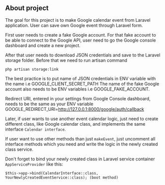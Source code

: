 

## About project

The goal for this project is to make Google calendar event from Laravel application.
User can save own Google event through Laravel form. 

First user needs to create a fake Google account.
For that fake account to be able to connect to the Google API, user need to go the Google console dashboard and create a new project.

After that user needs to download JSON credentials and save to the Laravel storage folder. Before that we need to run artisan command 
```
php artisan storage:link
```
The best practice is to put name of JSON credentials in ENV variable with the name i.e GOOGLE_CLIENT_SECRET_PATH
The name of the fake Google account also needs to be ENV variables i.e GOOGLE_FAKE_ACCOUNT. 

Redirect URI, entered in your settings from Google Console dashboard, needs to be the same as your ENV variable GOOGLE_REDIRECT_URI=http://127.0.0.1:8000/google/auth/callback

Later, if user wants to use another event calendar logic, just need to create different class, like Google calendar class, and implements the same interface `Calendar interface`.

If user want to use other methods than just `makeEvent`, just uncomment all interface methods which you need and write the logic in the newly created class service.

Don't forget to bind your newly created class in Laravel service container `AppServiceProvider` like this: 
```
$this->app->bind(CalendarInterface::class, YourNewlyCreatedEventService::class); (boot method)
```

